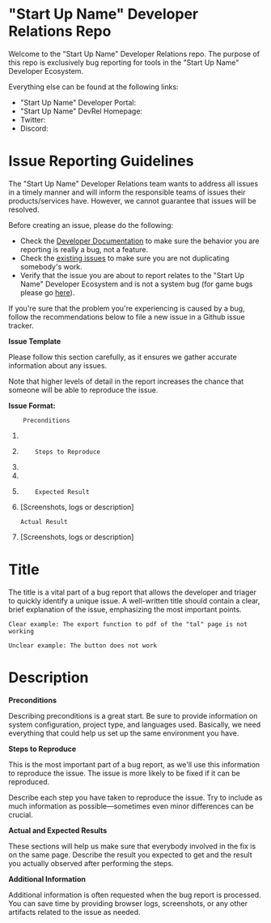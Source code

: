 #

# "Start Up Name" Developer Relations Repo

Welcome to the "Start Up Name" Developer Relations repo. The purpose of this repo is exclusively bug reporting for tools in the "Start Up Name" Developer Ecosystem.

Everything else can be found at the following links:

- "Start Up Name" Developer Portal: []()
- "Start Up Name" DevRel Homepage: []()
- Twitter: []()
- Discord: []()

#

# Issue Reporting Guidelines

The "Start Up Name" Developer Relations team wants to address all issues in a timely manner and will inform the responsible teams of issues their products/services have. However, we cannot guarantee that issues will be resolved.

Before creating an issue, please do the following:

- Check the [Developer Documentation]() to make sure the behavior you are reporting is really a bug, not a feature.
- Check the [existing issues]() to make sure you are not duplicating somebody&#39;s work.
- Verify that the issue you are about to report relates to the "Start Up Name" Developer Ecosystem and is not a system bug (for game bugs please go [here]()).

If you&#39;re sure that the problem you&#39;re experiencing is caused by a bug, follow the recommendations below to file a new issue in a Github issue tracker.

**Issue Template**

Please follow this section carefully, as it ensures we gather accurate information about any issues.

Note that higher levels of detail in the report increases the chance that someone will be able to reproduce the issue.

**Issue Format:**

        Preconditions

1.
2.         Steps to Reproduce

3.
4.
5.         Expected Result

6.  [Screenshots, logs or description]

        Actual Result

7.  [Screenshots, logs or description]

# Title

The title is a vital part of a bug report that allows the developer and triager to quickly identify a unique issue. A well-written title should contain a clear, brief explanation of the issue, emphasizing the most important points.

    Clear example: The export function to pdf of the "tal" page is not working

    Unclear example: The button does not work

# Description

**Preconditions**

Describing preconditions is a great start. Be sure to provide information on system configuration, project type, and languages used. Basically, we need everything that could help us set up the same environment you have.

**Steps to Reproduce**

This is the most important part of a bug report, as we&#39;ll use this information to reproduce the issue. The issue is more likely to be fixed if it can be reproduced.

Describe each step you have taken to reproduce the issue. Try to include as much information as possible—sometimes even minor differences can be crucial.

**Actual and Expected Results**

These sections will help us make sure that everybody involved in the fix is on the same page. Describe the result you expected to get and the result you actually observed after performing the steps.

**Additional Information**

Additional information is often requested when the bug report is processed. You can save time by providing browser logs, screenshots, or any other artifacts related to the issue as needed.
